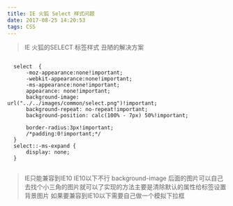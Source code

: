 ```yaml
---
title: IE 火狐 Select 样式问题
date: 2017-08-25 14:20:53
tags: CSS
---
```

> IE 火狐的SELECT 标签样式 丑陋的解决方案 

<pre><code>
  select  {
      -moz-appearance:none!important;
      -webkit-appearance:none!important;
      -ms-appearance:none!important;
      appearance: none!important;
      background-image: url("../../images/common/select.png")!important;
      background-repeat: no-repeat!important;
      background-position: calc(100% - 7px) 50%!important;
  
      border-radius:3px!important;
      /*padding:0!important;*/
  }
  select::-ms-expand {
      display: none;
  }
  		
</code></pre>


>IE只能兼容到IE10  IE10以下不行  background-image 后面的图片可以自己去找个小三角的图片就可以了实现的方法主要是清除默认的属性给标签设置背景图片
如果要兼容到IE10以下需要自己做一个模拟下拉框